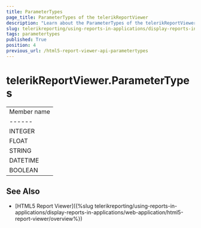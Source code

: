 ```yaml
---
title: ParameterTypes
page_title: ParameterTypes of the telerikReportViewer
description: "Learn about the ParameterTypes of the telerikReportViewer object in the Telerik Reporting HTML5 Report Viewer."
slug: telerikreporting/using-reports-in-applications/display-reports-in-applications/web-application/html5-report-viewer/api-reference/telerikreportviewer-namespace/parametertypes
tags: parametertypes
published: True
position: 4
previous_url: /html5-report-viewer-api-parametertypes
---
```


# telerikReportViewer.ParameterTypes

|   |
| ------ |
| Member name |
| ------ |
|INTEGER|
|FLOAT|
|STRING|
|DATETIME|
|BOOLEAN|

## See Also

* [HTML5 Report Viewer]({%slug telerikreporting/using-reports-in-applications/display-reports-in-applications/web-application/html5-report-viewer/overview%})
